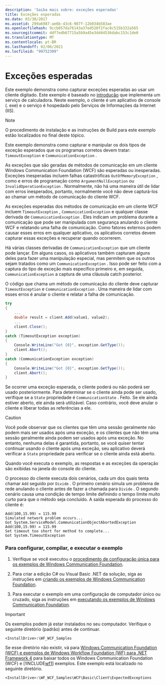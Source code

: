 ```yaml
---
description: 'Saiba mais sobre: exceções esperadas'
title: Exceções esperadas
ms.date: 03/30/2017
ms.assetid: 299a6987-ae6b-43c6-987f-12b034b583ae
ms.openlocfilehash: 9ccb857da76143a37ed520f2fac8c515b332a565
ms.sourcegitcommit: ddf7edb67715a5b9a45e3dd44536dabc153c1de0
ms.translationtype: MT
ms.contentlocale: pt-BR
ms.lasthandoff: 02/06/2021
ms.locfileid: "99752399"
---
```

# <a name="expected-exceptions"></a>Exceções esperadas

Este exemplo demonstra como capturar exceções esperadas ao usar um cliente digitado. Este exemplo é baseado no [introdução](getting-started-sample.md) que implementa um serviço de calculadora. Neste exemplo, o cliente é um aplicativo de console (. exe) e o serviço é hospedado pelo Serviços de Informações da Internet (IIS).  
  
> [!NOTE]
> O procedimento de instalação e as instruções de Build para este exemplo estão localizados no final deste tópico.  
  
 Este exemplo demonstra como capturar e manipular os dois tipos de exceção esperados que os programas corretos devem tratar: `TimeoutException` e `CommunicationException` .  
  
 As exceções que são geradas de métodos de comunicação em um cliente Windows Communication Foundation (WCF) são esperadas ou inesperadas. Exceções inesperadas incluem falhas catastróficas `OutOfMemoryException` , como e erros de programação como `ArgumentNullException` ou `InvalidOperationException` . Normalmente, não há uma maneira útil de lidar com erros inesperados, portanto, normalmente você não deve capturá-los ao chamar um método de comunicação do cliente WCF.  
  
 As exceções esperadas dos métodos de comunicação em um cliente WCF incluem `TimeoutException` , `CommunicationException` e qualquer classe derivada de `CommunicationException` . Eles indicam um problema durante a comunicação que pode ser manipulada com segurança anulando o cliente WCF e relatando uma falha de comunicação. Como fatores externos podem causar esses erros em qualquer aplicativo, os aplicativos corretos devem capturar essas exceções e recuperar quando ocorrerem.  
  
 Há várias classes derivadas de `CommunicationException` que um cliente pode lançar. Em alguns casos, os aplicativos também capturam alguns deles para fazer uma manipulação especial, mas permitem que os outros sejam tratados como um `CommunicationException` . Isso pode ser feito com a captura do tipo de exceção mais específico primeiro e, em seguida, `CommunicationException` a captura de uma cláusula catch posterior.  
  
 O código que chama um método de comunicação do cliente deve capturar `TimeoutException` e `CommunicationException` . Uma maneira de lidar com esses erros é anular o cliente e relatar a falha de comunicação.  
  
```csharp
try  
{  
    ...  
    double result = client.Add(value1, value2);  
    ...  
    client.Close();  
}  
catch (TimeoutException exception)  
{  
    Console.WriteLine("Got {0}", exception.GetType());  
    client.Abort();  
}  
catch (CommunicationException exception)  
{  
    Console.WriteLine("Got {0}", exception.GetType());  
    client.Abort();  
}  
```  
  
 Se ocorrer uma exceção esperada, o cliente poderá ou não poderá ser usado posteriormente. Para determinar se o cliente ainda pode ser usado, verifique se a `State` propriedade é `CommunicationState` . Feito. Se ele ainda estiver aberto, ele ainda será utilizável. Caso contrário, você deve anular o cliente e liberar todas as referências a ele.  
  
> [!CAUTION]
> Você pode observar que os clientes que têm uma sessão geralmente não podem mais ser usados após uma exceção, e os clientes que não têm uma sessão geralmente ainda podem ser usados após uma exceção. No entanto, nenhuma delas é garantida, portanto, se você quiser tentar continuar usando o cliente após uma exceção, seu aplicativo deverá verificar a `State` propriedade para verificar se o cliente ainda está aberto.  
  
 Quando você executa o exemplo, as respostas e as exceções da operação são exibidas na janela do console do cliente.  
  
 O processo do cliente executa dois cenários, cada um dos quais tenta chamar `Add` seguido por `Divide` . O primeiro cenário simula um problema de rede anulando o cliente antes de fazer a chamada para `Divide` . O segundo cenário causa uma condição de tempo limite definindo o tempo limite muito curto para que o método seja concluído. A saída esperada do processo do cliente é:  
  
```output
Add(100,15.99) = 115.99  
Simulated network problem occurs...  
Got System.ServiceModel.CommunicationObjectAbortedException  
Add(100,15.99) = 115.99  
Set timeout too short for method to complete...  
Got System.TimeoutException  
```  
  
### <a name="to-set-up-build-and-run-the-sample"></a>Para configurar, compilar, e executar o exemplo  
  
1. Verifique se você executou o [procedimento de configuração única para os exemplos de Windows Communication Foundation](one-time-setup-procedure-for-the-wcf-samples.md).  
  
2. Para criar a edição C# ou Visual Basic .NET da solução, siga as instruções em [criando os exemplos de Windows Communication Foundation](building-the-samples.md).  
  
3. Para executar o exemplo em uma configuração de computador único ou cruzado, siga as instruções em [executando os exemplos de Windows Communication Foundation](running-the-samples.md).  
  
> [!IMPORTANT]
> Os exemplos podem já estar instalados no seu computador. Verifique o seguinte diretório (padrão) antes de continuar.  
>
> `<InstallDrive>:\WF_WCF_Samples`  
>
> Se esse diretório não existir, vá para [Windows Communication Foundation (WCF) e exemplos de Windows Workflow Foundation (WF) para .NET Framework 4](https://www.microsoft.com/download/details.aspx?id=21459) para baixar todos os Windows Communication Foundation (WCF) e [!INCLUDE[wf1](../../../../includes/wf1-md.md)] exemplos. Este exemplo está localizado no seguinte diretório.  
>
> `<InstallDrive>:\WF_WCF_Samples\WCF\Basic\Client\ExpectedExceptions`  

